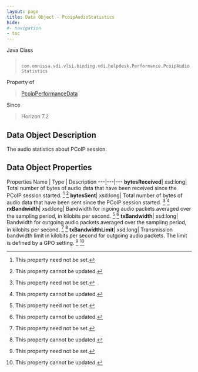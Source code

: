 ```yaml
---
layout: page
title: Data Object - PcoipAudioStatistics
hide:
#- navigation
- toc
---
```






Java Class
> ` com.omnissa.vdi.vlsi.binding.vdi.helpdesk.Performance.PcoipAudioStatistics`

Property of
> [PcoipPerformanceData](vdi.helpdesk.Performance.PcoipPerformanceData.md#field_detail)

Since
> Horizon 7.2


## Data Object Description

The audio statistics about PCoIP session.

## Data Object Properties
Properties
Name |  Type |  Description
---|---|---
**bytesReceived**|  xsd:long|  Total number of bytes of audio data that have been received since the PCoIP session started. [^1] [^2]
**bytesSent**|  xsd:long|  Total number of bytes of audio data that have been sent since the PCoIP session started. [^1] [^2]
**rxBandwidth**|  xsd:long|  Bandwidth for ingoing audio packets averaged over the sampling period, in kilobits per second. [^1] [^2]
**txBandwidth**|  xsd:long|  Bandwidth for outgoing audio packets averaged over the sampling period, in kilobits per second. [^1] [^2]
**txBandwidthLimit**|  xsd:long|  Transmission bandwidth limit in kilobits per second for outgoing audio packets. The limit is defined by a GPO setting. [^1] [^2]


 


[^1]: This property need not be set.
[^2]: This property cannot be updated.